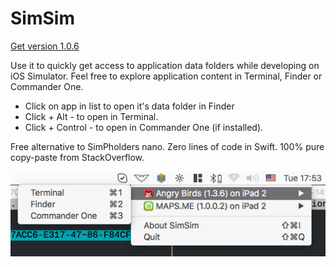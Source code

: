 # SimSim

[Get version 1.0.6](https://github.com/dsmelov/simsim/blob/master/Release/SimSim_1.0.6.zip?raw=true)

Use it to quickly get access to application data folders while developing on iOS Simulator.
Feel free to explore application content in Terminal, Finder or Commander One.

- Click on app in list to open it's data folder in Finder
- Click + Alt - to open in Terminal.
- Click + Control - to open in Commander One (if installed).

Free alternative to SimPholders nano.
Zero lines of code in Swift. 100% pure copy-paste from StackOverflow.

![Alt text](/simsim.png?raw=true "screenshot")

